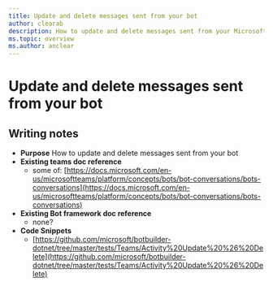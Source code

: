 ```yaml
---
title: Update and delete messages sent from your bot
author: clearab
description: How to update and delete messages sent from your Microsoft Teams bot
ms.topic: overview
ms.author: anclear
---
```

# Update and delete messages sent from your bot

## Writing notes

 * **Purpose** How to update and delete messages sent from your bot
 * **Existing teams doc reference** 
   * some of: [https://docs.microsoft.com/en-us/microsoftteams/platform/concepts/bots/bot-conversations/bots-conversations](https://docs.microsoft.com/en-us/microsoftteams/platform/concepts/bots/bot-conversations/bots-conversations)
 * **Existing Bot framework doc reference**
   * none?
 * **Code Snippets** 
   * [https://github.com/microsoft/botbuilder-dotnet/tree/master/tests/Teams/Activity%20Update%20%26%20Delete](https://github.com/microsoft/botbuilder-dotnet/tree/master/tests/Teams/Activity%20Update%20%26%20Delete)